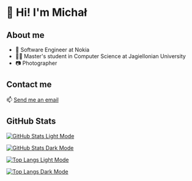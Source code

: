 # 👋 Hi! I'm Michał

## About me

- 💼 Software Engineer at Nokia
- 👨‍🎓 Master's student in Computer Science at Jagiellonian University
- 📷 Photographer

## Contact me

📫 [Send me an email](mailto:claves_regency0y@icloud.com)

## GitHub Stats

[![GitHub Stats Light Mode](https://github-readme-stats-three-roan.vercel.app/api?username=michalzuch&hide=stars&card_width=500&rank_icon=github&show_icons=true&include_all_commits=true&custom_title=My+GitHub+Stats&theme=personal_theme_light&border_radius=10#gh-light-mode-only)](https://github-readme-stats-three-roan.vercel.app/api?username=michalzuch&hide=stars&card_width=500&rank_icon=github&show_icons=true&include_all_commits=true&custom_title=My+GitHub+Stats&theme=personal_theme_light&border_radius=10#gh-light-mode-only)

[![GitHub Stats Dark Mode](https://github-readme-stats-three-roan.vercel.app/api?username=michalzuch&hide=stars&card_width=500&rank_icon=github&show_icons=true&include_all_commits=true&custom_title=My+GitHub+Stats&theme=personal_theme_dark&border_radius=10#gh-dark-mode-only)](https://github-readme-stats-three-roan.vercel.app/api?username=michalzuch&hide=stars&card_width=500&rank_icon=github&show_icons=true&include_all_commits=true&custom_title=My+GitHub+Stats&theme=personal_theme_dark&bg_color=00000000&border_radius=10#gh-dark-mode-only)

[![Top Langs Light Mode](https://github-readme-stats-three-roan.vercel.app/api/top-langs/?username=michalzuch&layout=compact&card_width=500&langs_count=10&size_weight=0.5&count_weight=0.5&theme=personal_theme_light&border_radius=10&hide=jupyter%20notebook#gh-light-mode-only)](https://github-readme-stats-three-roan.vercel.app/api/top-langs/?username=michalzuch&layout=compact&card_width=500&langs_count=10&size_weight=0.5&count_weight=0.5&theme=personal_theme_light&border_radius=10&hide=jupyter%20notebook#gh-light-mode-only)

[![Top Langs Dark Mode](https://github-readme-stats-three-roan.vercel.app/api/top-langs/?username=michalzuch&layout=compact&card_width=500&langs_count=10&size_weight=0.5&count_weight=0.5&theme=personal_theme_dark&bg_color=00000000&border_radius=10&hide=jupyter%20notebook#gh-dark-mode-only)](https://github-readme-stats-three-roan.vercel.app/api/top-langs/?username=michalzuch&layout=compact&card_width=500&langs_count=10&size_weight=0.5&count_weight=0.5&&theme=personal_theme_dark&bg_color=00000000&border_radius=10&hide=jupyter%20notebook#gh-dark-mode-only)
